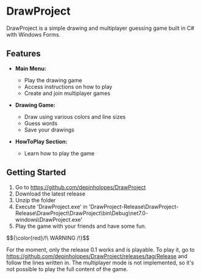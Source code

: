 # DrawProject

DrawProject is a simple drawing and multiplayer guessing game built in C# with Windows Forms.

## Features

- **Main Menu:**
  - Play the drawing game
  - Access instructions on how to play
  - Create and join multiplayer games

- **Drawing Game:**
  - Draw using various colors and line sizes
  - Guess words
  - Save your drawings

- **HowToPlay Section:**
  - Learn how to play the game

## Getting Started

 1. Go to https://github.com/depinholopes/DrawProject
 2. Download the latest release
 3. Unzip the folder
 4. Execute 'DrawProject.exe' in 'DrawProject-Release\DrawProject-Release\DrawProject\DrawProject\bin\Debug\net7.0-
			 windows\DrawProject.exe'
 5. Play the game with your friends and have some fun.
 
$${\color{red}/!\ WARNING /!\}$$

 For the moment, only the release 0.1 works and is playable.
 To play it, go to https://github.com/depinholopes/DrawProject/releases/tag/Release and follow the lines written in.
 The multiplayer mode is not implemented, so it's not possible to play the full content of the game.